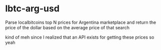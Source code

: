 # lbtc-arg-usd
Parse localbitcoins top N prices for Argentina marketplace and return the price of the dollar based on the average price of that search

kind of meh since I realized that an API exists for getting these prices so yeah
